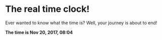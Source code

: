 # The real time clock!

Ever wanted to know what the time is? Well, your journey is about to end!

**The time is Nov 20, 2017, 08:04**